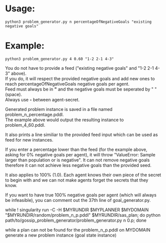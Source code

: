 # Usage:
    python3 problem_generator.py n percentageOfNegativeGoals "existing negative goals"
# Example:
    python3 problem_generator.py 4 0.60 "1-2 2-1 4-3"

You do not have to provide a feed ("existing negative goals" and "1-2 2-1 4-3" above).<br>
If you do, it will respect the provided negative goals and add new ones to reach percentageOfNegativeGoals negative goals per agent.<br>
Feed must always be in **"** and the negative goals must be seperated by " "(space).<br>
Always use **-** between agent-secret.

Generated problem instance is saved in a file named problem_n_percentage.pddl.<br>
The example above would output the resulting instance to problem_4_60.pddl.

It also prints a line similiar to the provided feed input which can be used as feed for new instances.<br>

If you enter a percentage lower than the feed (for the example above, asking for 0% negative goals per agent), it will throw "ValueError: Sample larger than population or is negative". It can not remove negative goals therefore it can not achieve less negative goals than the provided seed.

It also applies to 100% (1.0). Each agent knows their own piece of the secret to begin with and we can not make agents forget the secrets that they know.

If you want to have true 100% negative goals per agent (which will always be infeasible), you can comment out the 37th line of goal_generator.py.

while ! singularity run -C -H $MYRUNDIR $MYPLANNER $MYDOMAIN "$MYRUNDIR/random/problem_n_p.pddl" $MYRUNDIR/sas_plan; do python path/to/gossip_problem_generator/problem_generator.py n 0.p; done

while a plan can not be found for the problem_n_p.pddl on MYDOMAIN
    generate a new problem instance (goal state instance)
